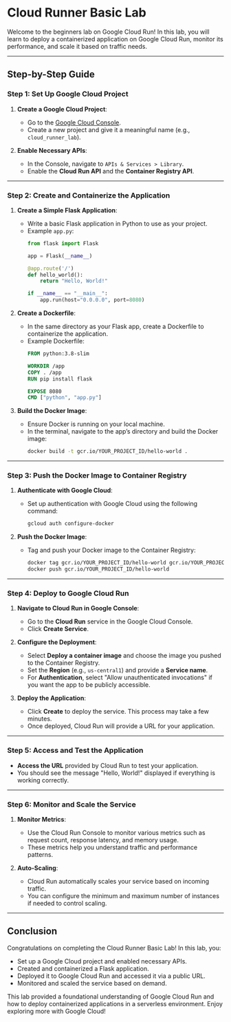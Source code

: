 # Cloud Runner Basic Lab

Welcome to the beginners lab on Google Cloud Run! In this lab, you will learn to deploy a containerized application on Google Cloud Run, monitor its performance, and scale it based on traffic needs.

---

## Step-by-Step Guide

### Step 1: Set Up Google Cloud Project

1. **Create a Google Cloud Project**:
   - Go to the [Google Cloud Console](https://console.cloud.google.com/).
   - Create a new project and give it a meaningful name (e.g., `cloud_runner_lab`).

2. **Enable Necessary APIs**:
   - In the Console, navigate to `APIs & Services > Library`.
   - Enable the **Cloud Run API** and the **Container Registry API**.

---

### Step 2: Create and Containerize the Application

1. **Create a Simple Flask Application**:
   - Write a basic Flask application in Python to use as your project.
   - Example `app.py`:
     ```python
     from flask import Flask

     app = Flask(__name__)

     @app.route('/')
     def hello_world():
         return "Hello, World!"

     if __name__ == "__main__":
         app.run(host="0.0.0.0", port=8080)
     ```

2. **Create a Dockerfile**:
   - In the same directory as your Flask app, create a Dockerfile to containerize the application.
   - Example Dockerfile:
     ```Dockerfile
     FROM python:3.8-slim

     WORKDIR /app
     COPY . /app
     RUN pip install flask

     EXPOSE 8080
     CMD ["python", "app.py"]
     ```

3. **Build the Docker Image**:
   - Ensure Docker is running on your local machine.
   - In the terminal, navigate to the app’s directory and build the Docker image:
     ```bash
     docker build -t gcr.io/YOUR_PROJECT_ID/hello-world .
     ```

---

### Step 3: Push the Docker Image to Container Registry

1. **Authenticate with Google Cloud**:
   - Set up authentication with Google Cloud using the following command:
     ```bash
     gcloud auth configure-docker
     ```

2. **Push the Docker Image**:
   - Tag and push your Docker image to the Container Registry:
     ```bash
     docker tag gcr.io/YOUR_PROJECT_ID/hello-world gcr.io/YOUR_PROJECT_ID/hello-world
     docker push gcr.io/YOUR_PROJECT_ID/hello-world
     ```

---

### Step 4: Deploy to Google Cloud Run

1. **Navigate to Cloud Run in Google Console**:
   - Go to the **Cloud Run** service in the Google Cloud Console.
   - Click **Create Service**.

2. **Configure the Deployment**:
   - Select **Deploy a container image** and choose the image you pushed to the Container Registry.
   - Set the **Region** (e.g., `us-central1`) and provide a **Service name**.
   - For **Authentication**, select "Allow unauthenticated invocations" if you want the app to be publicly accessible.

3. **Deploy the Application**:
   - Click **Create** to deploy the service. This process may take a few minutes.
   - Once deployed, Cloud Run will provide a URL for your application.

---

### Step 5: Access and Test the Application

- **Access the URL** provided by Cloud Run to test your application.
- You should see the message "Hello, World!" displayed if everything is working correctly.

---

### Step 6: Monitor and Scale the Service

1. **Monitor Metrics**:
   - Use the Cloud Run Console to monitor various metrics such as request count, response latency, and memory usage.
   - These metrics help you understand traffic and performance patterns.

2. **Auto-Scaling**:
   - Cloud Run automatically scales your service based on incoming traffic.
   - You can configure the minimum and maximum number of instances if needed to control scaling.

---

## Conclusion

Congratulations on completing the Cloud Runner Basic Lab! In this lab, you:

- Set up a Google Cloud project and enabled necessary APIs.
- Created and containerized a Flask application.
- Deployed it to Google Cloud Run and accessed it via a public URL.
- Monitored and scaled the service based on demand.

This lab provided a foundational understanding of Google Cloud Run and how to deploy containerized applications in a serverless environment. Enjoy exploring more with Google Cloud!
